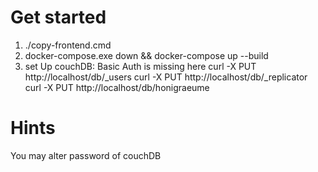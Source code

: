 # Get started
1. ./copy-frontend.cmd
2. docker-compose.exe down && docker-compose up --build
4. set Up couchDB: Basic Auth is missing here
    curl -X PUT http://localhost/db/_users
    curl -X PUT http://localhost/db/_replicator
    curl -X PUT http://localhost/db/honigraeume
    
# Hints
You may alter password of couchDB